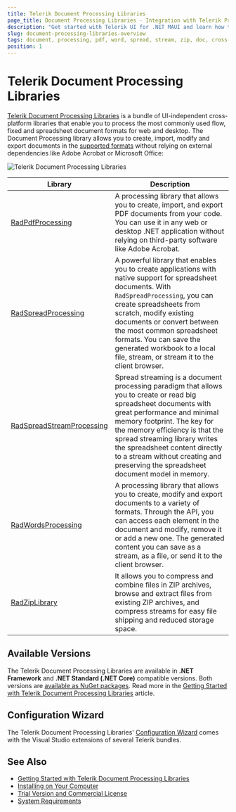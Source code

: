 ```yaml
---
title: Telerik Document Processing Libraries 
page_title: Document Processing Libraries - Integration with Telerik Products
description: "Get started with Telerik UI for .NET MAUI and learn how to work with the PdfProcessing, SpreadStreamProcessing, WordsProcessing, and ZipLibrary libraries as part of the Telerik Document Processing Libraries."
slug: document-processing-libraries-overview
tags: document, processing, pdf, word, spread, stream, zip, doc, cross-platform
position: 1
---
```


# Telerik Document Processing Libraries

<a href="https://docs.telerik.com/devtools/document-processing/introduction" target="_blank">Telerik Document Processing Libraries</a> is a bundle of UI-independent cross-platform libraries that enable you to process the most commonly used flow, fixed and spreadsheet document formats for web and desktop. The Document Processing library allows you to create, import, modify and export documents in the <a href="https://docs.telerik.com/devtools/document-processing/introduction#supported-formats" target="_blank">supported formats</a> without relying on external dependencies like Adobe Acrobat or Microsoft Office:

![Telerik Document Processing  Libraries](images/Telerik_Document_Processing_Libraries.png) 

| Library | Description |
| ---- | ---- |
| <a href="https://docs.telerik.com/devtools/document-processing/libraries/radpdfprocessing/overview" target="_blank">RadPdfProcessing</a> | A processing library that allows you to create, import, and export PDF documents from your code. You can use it in any web or desktop .NET application without relying on third-party software like Adobe Acrobat. |
| <a href="https://docs.telerik.com/devtools/document-processing/libraries/radspreadprocessing/overview" target="_blank">RadSpreadProcessing</a> | A powerful library that enables you to create applications with native support for spreadsheet documents. With `RadSpreadProcessing`, you can create spreadsheets from scratch, modify existing documents or convert between the most common spreadsheet formats. You can save the generated workbook to a local file, stream, or stream it to the client browser. |
| <a href="https://docs.telerik.com/devtools/document-processing/libraries/radspreadstreamprocessing/overview" target="_blank">RadSpreadStreamProcessing</a> | Spread streaming is a document processing paradigm that allows you to create or read big spreadsheet documents with great performance and minimal memory footprint. The key for the memory efficiency is that the spread streaming library writes the spreadsheet content directly to a stream without creating and preserving the spreadsheet document model in memory. |
| <a href="https://docs.telerik.com/devtools/document-processing/libraries/radwordsprocessing/overview" target="_blank">RadWordsProcessing</a> | A processing library that allows you to create, modify and export documents to a variety of formats. Through the API, you can access each element in the document and modify, remove it or add a new one. The generated content you can save as a stream, as a file, or send it to the client browser. |
| <a href="https://docs.telerik.com/devtools/document-processing/libraries/radziplibrary/overview" target="_blank">RadZipLibrary</a> | It allows you to compress and combine files in ZIP archives, browse and extract files from existing ZIP archives, and compress streams for easy file shipping and reduced storage space. |

## Available Versions

The Telerik Document Processing Libraries are available in **.NET Framework** and **.NET Standard (.NET Core)** compatible versions. Both versions are <a href="https://docs.telerik.com/devtools/document-processing/getting-started/installation/nuget-packages" target="_blank">available as NuGet packages</a>. Read more in the <a href="https://docs.telerik.com/devtools/document-processing/getting-started/getting-started" target="_blank">Getting Started with Telerik Document Processing Libraries</a> article.

## Configuration Wizard

The Telerik Document Processing Libraries' <a href="https://docs.telerik.com/devtools/document-processing/integration/integration-with-visual-studio" target="_blank">Configuration Wizard</a> comes with the Visual Studio extensions of several Telerik bundles. 

## See Also
- <a href="https://docs.telerik.com/devtools/document-processing/getting-started/getting-started#getting-started-with-telerik-document-processing" target="_blank">Getting Started with Telerik Document Processing Libraries</a>
- <a href="https://docs.telerik.com/devtools/document-processing/getting-started/installation/installing-on-your-computer" target="_blank">Installing on Your Computer</a>
- <a href="https://docs.telerik.com/devtools/document-processing/introduction#trial-and-commercial-license" target="_blank">Trial Version and Commercial License</a>
- <a href="https://docs.telerik.com/devtools/document-processing/getting-started/installation/system-requirements" target="_blank">System Requirements</a>